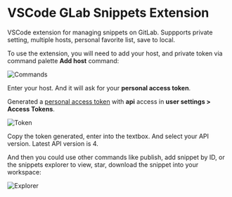 # VSCode GLab Snippets Extension

VSCode extension for managing snippets on GitLab. Suppports private setting, multiple hosts, personal favorite list, save to local.

To use the extension, you will need to add your host, and private token via command palette **Add host** command:

![Commands](https://i.imgur.com/GIHlEDc.png)

Enter your host. And it will ask for your **personal access token**.

Generated a [personal access token](https://git.garena.com/profile/personal_access_tokens) with **api** access in **user settings >
Access Tokens**.

![Token](https://i.imgur.com/cdH7spR.png)

Copy the token generated, enter into the textbox. And select your API version. Latest API version is 4.

And then you could use other commands like publish, add snippet by ID, or the snippets explorer to view, star, download the snippet into your workspace:

![Explorer](https://i.imgur.com/jqZCttm.png)
